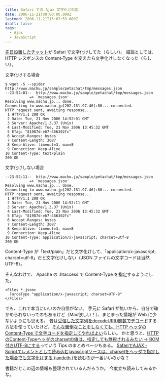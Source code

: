 ```yaml
---
title: Safari での Ajax 文字化け対応
date: 2006-11-21T00:00:00.000Z
lastmod: 2006-11-21T15:07:53.000Z
draft: false
tags:
  - Ajax
  - JavaScript
---
```


[先日設置したチャット](/posts/20061118/p03)が Safari で文字化けしてた（らしい）。 結論としては、 HTTP レスポンスの Content-Type を変えたら文字化けしなくなった（らしい）。

文字化けする場合

```
$ wget -S --spider http://www.machu.jp/sample/petachat/tmp/messages.json
--23:52:01--  http://www.machu.jp/sample/petachat/tmp/messages.json
           => `messages.json'
Resolving www.machu.jp... done.
Connecting to www.machu.jp[202.181.97.46]:80... connected.
HTTP request sent, awaiting response...
 1 HTTP/1.1 200 OK
 2 Date: Tue, 21 Nov 2006 14:52:01 GMT
 3 Server: Apache/1.3.37 (Unix)
 4 Last-Modified: Tue, 21 Nov 2006 13:45:32 GMT
 5 ETag: "81987d-e67-456302fc"
 6 Accept-Ranges: bytes
 7 Content-Length: 3687
 8 Keep-Alive: timeout=3, max=8
 9 Connection: Keep-Alive
10 Content-Type: text/plain
200 OK
```

文字化けしない場合

```
--23:52:11--  http://www.machu.jp/sample/petachat/tmp/messages.json
           => `messages.json'
Resolving www.machu.jp... done.
Connecting to www.machu.jp[202.181.97.46]:80... connected.
HTTP request sent, awaiting response...
 1 HTTP/1.1 200 OK
 2 Date: Tue, 21 Nov 2006 14:52:11 GMT
 3 Server: Apache/1.3.37 (Unix)
 4 Last-Modified: Tue, 21 Nov 2006 13:45:32 GMT
 5 ETag: "81987d-e67-456302fc"
 6 Accept-Ranges: bytes
 7 Content-Length: 3687
 8 Keep-Alive: timeout=3, max=8
 9 Connection: Keep-Alive
10 Content-Type: application/x-javascript; charset=utf-8
200 OK
```

Content-Type が「text/plain」だと文字化けして、「application/x-javascript; charset=utf-8」だと文字化けしない（JSON ファイルの文字コードは当然 UTF-8）。

そんなわけで、 Apache の .htaccess で Content-Type を指定するようにした。

```
<Files *.json>
  ForceType "application/x-javascript; charset=UTF-8"
</Files>
```

でも、これで本当にいいのか自信がない。 手元に Safari が無いから、自分で確かめられないってのもあるけど（Mac欲しい！）、まとまった情報が Web に少ないようにも思える。 昔は[受信した文字列をdecodeURI()関数でデコード](http://jsgt.org/mt/archives/01/000356.html)する方法を使っていたけど、[そんな面倒なことをしなくても、HTTP ヘッダの Content-Type で文字コードを指定してやればよい](http://blog.ousaan.com/index.cgi/this_blog/ajax/20060605.html)らしい。 かと思うと、[HTTPのContent-Typeヘッダのcharsetの値は、指定しても無視されるみたい → BOM付きUTF-8にする](http://blog.33rpm.jp/garbled-on-safari.html)っていう Tips のまとめページもある。 [SafariでAJAX - Scriptエレメントとして読み込むjavascriptソースは、charsetをヘッダで指定した場合でも文字化けする (iandeth.)](http://iandeth.dyndns.org/mt/ian/archives/000622.html)を読むのが一番いいのかな？

書籍だとこの辺の情報も整理されているんだろうか。 今度立ち読みしてみるかな。
